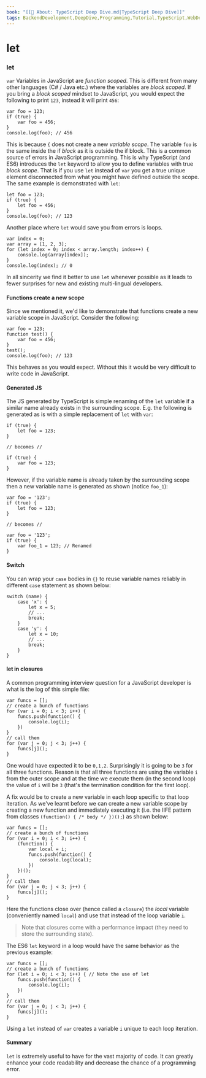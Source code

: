 ```yaml
---
book: "[[📓 About꞉ TypeScript Deep Dive.md|TypeScript Deep Dive]]"
tags: BackendDevelopment,DeepDive,Programming,Tutorial,TypeScript,WebDevelopment
---
```


# let

### let

`var` Variables in JavaScript are _function scoped_. This is different from many other languages (C# / Java etc.) where the variables are _block scoped_. If you bring a _block scoped_ mindset to JavaScript, you would expect the following to print `123`, instead it will print `456`:

```
var foo = 123;
if (true) {
    var foo = 456;
}
console.log(foo); // 456
```

This is because `{` does not create a new _variable scope_. The variable `foo` is the same inside the if _block_ as it is outside the if block. This is a common source of errors in JavaScript programming. This is why TypeScript (and ES6) introduces the `let` keyword to allow you to define variables with true _block scope_. That is if you use `let` instead of `var` you get a true unique element disconnected from what you might have defined outside the scope. The same example is demonstrated with `let`:

```
let foo = 123;
if (true) {
    let foo = 456;
}
console.log(foo); // 123
```

Another place where `let` would save you from errors is loops.

```
var index = 0;
var array = [1, 2, 3];
for (let index = 0; index < array.length; index++) {
    console.log(array[index]);
}
console.log(index); // 0
```

In all sincerity we find it better to use `let` whenever possible as it leads to fewer surprises for new and existing multi-lingual developers.

#### Functions create a new scope

Since we mentioned it, we'd like to demonstrate that functions create a new variable scope in JavaScript. Consider the following:

```
var foo = 123;
function test() {
    var foo = 456;
}
test();
console.log(foo); // 123
```

This behaves as you would expect. Without this it would be very difficult to write code in JavaScript.

#### Generated JS

The JS generated by TypeScript is simple renaming of the `let` variable if a similar name already exists in the surrounding scope. E.g. the following is generated as is with a simple replacement of `let` with `var`:

```
if (true) {
    let foo = 123;
}

// becomes //

if (true) {
    var foo = 123;
}
```

However, if the variable name is already taken by the surrounding scope then a new variable name is generated as shown (notice `foo_1`):

```
var foo = '123';
if (true) {
    let foo = 123;
}

// becomes //

var foo = '123';
if (true) {
    var foo_1 = 123; // Renamed
}
```

#### Switch

You can wrap your `case` bodies in `{}` to reuse variable names reliably in different `case` statement as shown below:

```
switch (name) {
    case 'x': {
        let x = 5;
        // ...
        break;
    }
    case 'y': {
        let x = 10;
        // ...
        break;
    }
}
```

#### let in closures

A common programming interview question for a JavaScript developer is what is the log of this simple file:

```
var funcs = [];
// create a bunch of functions
for (var i = 0; i < 3; i++) {
    funcs.push(function() {
        console.log(i);
    })
}
// call them
for (var j = 0; j < 3; j++) {
    funcs[j]();
}
```

One would have expected it to be `0,1,2`. Surprisingly it is going to be `3` for all three functions. Reason is that all three functions are using the variable `i` from the outer scope and at the time we execute them (in the second loop) the value of `i` will be `3` (that's the termination condition for the first loop).

A fix would be to create a new variable in each loop specific to that loop iteration. As we've learnt before we can create a new variable scope by creating a new function and immediately executing it (i.e. the IIFE pattern from classes `(function() { /* body */ })();`) as shown below:

```
var funcs = [];
// create a bunch of functions
for (var i = 0; i < 3; i++) {
    (function() {
        var local = i;
        funcs.push(function() {
            console.log(local);
        })
    })();
}
// call them
for (var j = 0; j < 3; j++) {
    funcs[j]();
}
```

Here the functions close over (hence called a `closure`) the _local_ variable (conveniently named `local`) and use that instead of the loop variable `i`.

> Note that closures come with a performance impact (they need to store the surrounding state).

The ES6 `let` keyword in a loop would have the same behavior as the previous example:

```
var funcs = [];
// create a bunch of functions
for (let i = 0; i < 3; i++) { // Note the use of let
    funcs.push(function() {
        console.log(i);
    })
}
// call them
for (var j = 0; j < 3; j++) {
    funcs[j]();
}
```

Using a `let` instead of `var` creates a variable `i` unique to each loop iteration.

#### Summary

`let` is extremely useful to have for the vast majority of code. It can greatly enhance your code readability and decrease the chance of a programming error.